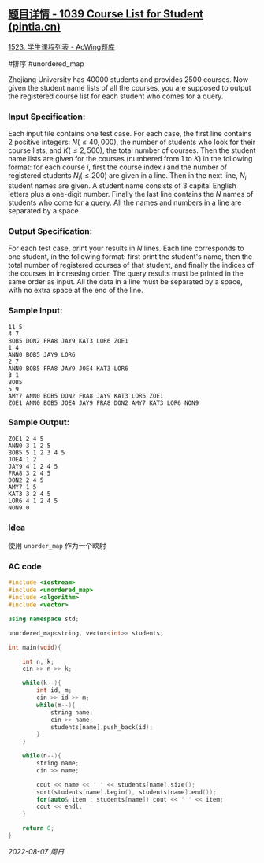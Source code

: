 ## [题目详情 - 1039 Course List for Student (pintia.cn)](https://pintia.cn/problem-sets/994805342720868352/problems/994805447855292416)

[1523. 学生课程列表 - AcWing题库](https://www.acwing.com/problem/content/1525/)

#排序 #unordered_map 

Zhejiang University has 40000 students and provides 2500 courses. Now given the student name lists of all the courses, you are supposed to output the registered course list for each student who comes for a query.

### Input Specification:

Each input file contains one test case. For each case, the first line contains 2 positive integers: $N (≤40,000)$, the number of students who look for their course lists, and $K (≤2,500)$, the total number of courses. Then the student name lists are given for the courses (numbered from $1$ to $K$) in the following format: for each course *i*, first the course index *i* and the number of registered students $N_i (≤200)$ are given in a line. Then in the next line, $N_i$ student names are given. A student name consists of 3 capital English letters plus a one-digit number. Finally the last line contains the $N$ names of students who come for a query. All the names and numbers in a line are separated by a space.

### Output Specification:

For each test case, print your results in $N$ lines. Each line corresponds to one student, in the following format: first print the student's name, then the total number of registered courses of that student, and finally the indices of the courses in increasing order. The query results must be printed in the same order as input. All the data in a line must be separated by a space, with no extra space at the end of the line.

### Sample Input:

```in
11 5
4 7
BOB5 DON2 FRA8 JAY9 KAT3 LOR6 ZOE1
1 4
ANN0 BOB5 JAY9 LOR6
2 7
ANN0 BOB5 FRA8 JAY9 JOE4 KAT3 LOR6
3 1
BOB5
5 9
AMY7 ANN0 BOB5 DON2 FRA8 JAY9 KAT3 LOR6 ZOE1
ZOE1 ANN0 BOB5 JOE4 JAY9 FRA8 DON2 AMY7 KAT3 LOR6 NON9
```

### Sample Output:

```out
ZOE1 2 4 5
ANN0 3 1 2 5
BOB5 5 1 2 3 4 5
JOE4 1 2
JAY9 4 1 2 4 5
FRA8 3 2 4 5
DON2 2 4 5
AMY7 1 5
KAT3 3 2 4 5
LOR6 4 1 2 4 5
NON9 0
```

### Idea

使用 `unorder_map` 作为一个映射

### AC code

```cpp
#include <iostream>
#include <unordered_map>
#include <algorithm>
#include <vector>

using namespace std;

unordered_map<string, vector<int>> students;

int main(void){

    int n, k;
    cin >> n >> k;

    while(k--){
        int id, m;
        cin >> id >> m;
        while(m--){
            string name;
            cin >> name;
            students[name].push_back(id);
        }
    }

    while(n--){
        string name;
        cin >> name;

        cout << name << ' ' << students[name].size();
        sort(students[name].begin(), students[name].end());
        for(auto& item : students[name]) cout << ' ' << item;
        cout << endl;
    }

    return 0;
}
```


*2022-08-07 周日*